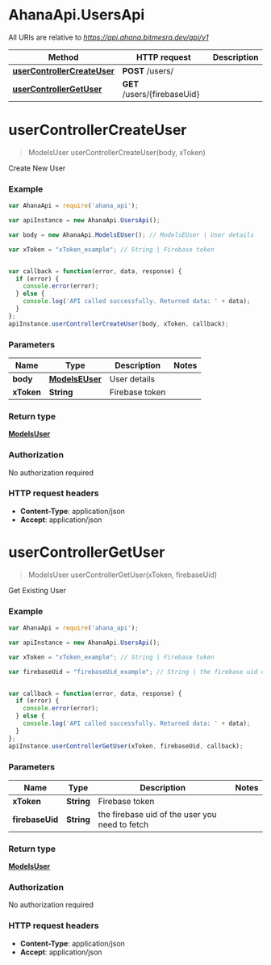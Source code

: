 # AhanaApi.UsersApi

All URIs are relative to *https://api.ahana.bitmesra.dev/api/v1*

Method | HTTP request | Description
------------- | ------------- | -------------
[**userControllerCreateUser**](UsersApi.md#userControllerCreateUser) | **POST** /users/ | 
[**userControllerGetUser**](UsersApi.md#userControllerGetUser) | **GET** /users/{firebaseUid} | 


<a name="userControllerCreateUser"></a>
# **userControllerCreateUser**
> ModelsUser userControllerCreateUser(body, xToken)



Create New User

### Example
```javascript
var AhanaApi = require('ahana_api');

var apiInstance = new AhanaApi.UsersApi();

var body = new AhanaApi.ModelsEUser(); // ModelsEUser | User details

var xToken = "xToken_example"; // String | Firebase token


var callback = function(error, data, response) {
  if (error) {
    console.error(error);
  } else {
    console.log('API called successfully. Returned data: ' + data);
  }
};
apiInstance.userControllerCreateUser(body, xToken, callback);
```

### Parameters

Name | Type | Description  | Notes
------------- | ------------- | ------------- | -------------
 **body** | [**ModelsEUser**](ModelsEUser.md)| User details | 
 **xToken** | **String**| Firebase token | 

### Return type

[**ModelsUser**](ModelsUser.md)

### Authorization

No authorization required

### HTTP request headers

 - **Content-Type**: application/json
 - **Accept**: application/json

<a name="userControllerGetUser"></a>
# **userControllerGetUser**
> ModelsUser userControllerGetUser(xToken, firebaseUid)



Get Existing User

### Example
```javascript
var AhanaApi = require('ahana_api');

var apiInstance = new AhanaApi.UsersApi();

var xToken = "xToken_example"; // String | Firebase token

var firebaseUid = "firebaseUid_example"; // String | the firebase uid of the user you need to fetch


var callback = function(error, data, response) {
  if (error) {
    console.error(error);
  } else {
    console.log('API called successfully. Returned data: ' + data);
  }
};
apiInstance.userControllerGetUser(xToken, firebaseUid, callback);
```

### Parameters

Name | Type | Description  | Notes
------------- | ------------- | ------------- | -------------
 **xToken** | **String**| Firebase token | 
 **firebaseUid** | **String**| the firebase uid of the user you need to fetch | 

### Return type

[**ModelsUser**](ModelsUser.md)

### Authorization

No authorization required

### HTTP request headers

 - **Content-Type**: application/json
 - **Accept**: application/json

